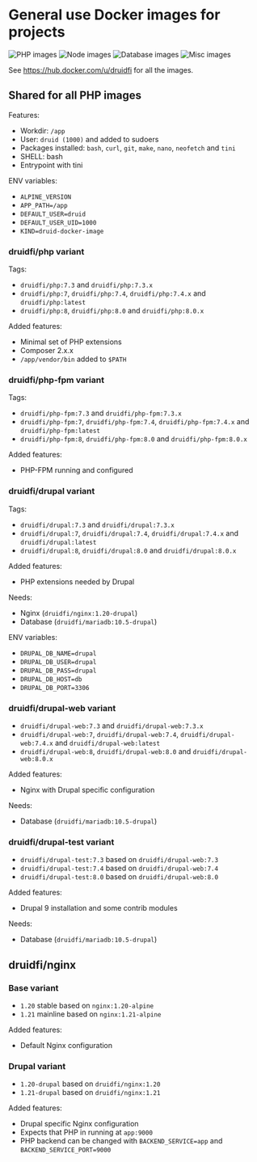 # General use Docker images for projects

![PHP images](https://github.com/druidfi/docker-images/workflows/PHP%20images/badge.svg)
![Node images](https://github.com/druidfi/docker-images/workflows/Node%20images/badge.svg)
![Database images](https://github.com/druidfi/docker-images/workflows/Database%20images/badge.svg)
![Misc images](https://github.com/druidfi/docker-images/workflows/Misc%20images/badge.svg)

See https://hub.docker.com/u/druidfi for all the images.

## Shared for all PHP images

Features:

- Workdir: `/app`
- User: `druid (1000)` and added to sudoers
- Packages installed: `bash`, `curl`, `git`, `make`, `nano`, `neofetch` and `tini`
- SHELL: bash
- Entrypoint with tini

ENV variables:

- `ALPINE_VERSION`
- `APP_PATH=/app`
- `DEFAULT_USER=druid`
- `DEFAULT_USER_UID=1000`
- `KIND=druid-docker-image`

### druidfi/php variant

Tags:

- `druidfi/php:7.3` and `druidfi/php:7.3.x`
- `druidfi/php:7`, `druidfi/php:7.4`, `druidfi/php:7.4.x` and `druidfi/php:latest`
- `druidfi/php:8`, `druidfi/php:8.0` and `druidfi/php:8.0.x`

Added features:

- Minimal set of PHP extensions
- Composer 2.x.x
- `/app/vendor/bin` added  to `$PATH`

### druidfi/php-fpm variant

Tags:

- `druidfi/php-fpm:7.3` and `druidfi/php-fpm:7.3.x`
- `druidfi/php-fpm:7`, `druidfi/php-fpm:7.4`, `druidfi/php-fpm:7.4.x` and `druidfi/php-fpm:latest`
- `druidfi/php-fpm:8`, `druidfi/php-fpm:8.0` and `druidfi/php-fpm:8.0.x`

Added features:

- PHP-FPM running and configured

### druidfi/drupal variant

Tags:

- `druidfi/drupal:7.3` and `druidfi/drupal:7.3.x`
- `druidfi/drupal:7`, `druidfi/drupal:7.4`, `druidfi/drupal:7.4.x` and `druidfi/drupal:latest`
- `druidfi/drupal:8`, `druidfi/drupal:8.0` and `druidfi/drupal:8.0.x`

Added features:

- PHP extensions needed by Drupal

Needs:

- Nginx (`druidfi/nginx:1.20-drupal`)
- Database (`druidfi/mariadb:10.5-drupal`)

ENV variables:

- `DRUPAL_DB_NAME=drupal`
- `DRUPAL_DB_USER=drupal`
- `DRUPAL_DB_PASS=drupal`
- `DRUPAL_DB_HOST=db`
- `DRUPAL_DB_PORT=3306`

### druidfi/drupal-web variant

- `druidfi/drupal-web:7.3` and `druidfi/drupal-web:7.3.x`
- `druidfi/drupal-web:7`, `druidfi/drupal-web:7.4`, `druidfi/drupal-web:7.4.x` and `druidfi/drupal-web:latest`
- `druidfi/drupal-web:8`, `druidfi/drupal-web:8.0` and `druidfi/drupal-web:8.0.x`

Added features:

- Nginx with Drupal specific configuration

Needs:

- Database (`druidfi/mariadb:10.5-drupal`)

### druidfi/drupal-test variant

- `druidfi/drupal-test:7.3` based on `druidfi/drupal-web:7.3`
- `druidfi/drupal-test:7.4` based on `druidfi/drupal-web:7.4`
- `druidfi/drupal-test:8.0` based on `druidfi/drupal-web:8.0`

Added features:

- Drupal 9 installation and some contrib modules

Needs:

- Database (`druidfi/mariadb:10.5-drupal`)

## druidfi/nginx

### Base variant

- `1.20` stable based on `nginx:1.20-alpine`
- `1.21` mainline based on `nginx:1.21-alpine`

Added features:

- Default Nginx configuration

### Drupal variant

- `1.20-drupal` based on `druidfi/nginx:1.20`
- `1.21-drupal` based on `druidfi/nginx:1.21`

Added features:

- Drupal specific Nginx configuration
- Expects that PHP in running at `app:9000`
- PHP backend can be changed with `BACKEND_SERVICE=app` and `BACKEND_SERVICE_PORT=9000`
